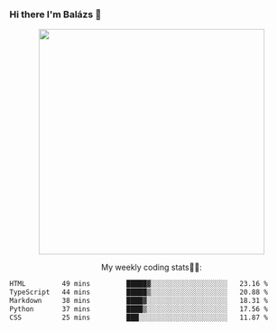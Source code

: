### Hi there I'm Balázs 👋
  
<p align="center">
  <img width="400" src="https://github-readme-stats.vercel.app/api/top-langs/?username=bkutasi&size_weight=0.5&count_weight=0.5&hide=jupyter%20notebook&layout=compact&theme=tokyonight">
</p>
<p align="center">
My weekly coding stats👨‍💻:
</p>
<!--START_SECTION:waka-->

```txt
HTML         49 mins         █████▓░░░░░░░░░░░░░░░░░░░   23.16 %
TypeScript   44 mins         █████▒░░░░░░░░░░░░░░░░░░░   20.88 %
Markdown     38 mins         ████▓░░░░░░░░░░░░░░░░░░░░   18.31 %
Python       37 mins         ████▒░░░░░░░░░░░░░░░░░░░░   17.56 %
CSS          25 mins         ███░░░░░░░░░░░░░░░░░░░░░░   11.87 %
```

<!--END_SECTION:waka-->



<!--
**bkutasi/bkutasi** is a ✨ _special_ ✨ repository because its `README.md` (this file) appears on your GitHub profile.

Here are some ideas to get you started:

- 🔭 I’m currently working on ...
- 🌱 I’m currently learning ...
- 👯 I’m looking to collaborate on ...
- 🤔 I’m looking for help with ...
- 💬 Ask me about ...
- 📫 How to reach me: ...
- 😄 Pronouns: ...
- ⚡ Fun fact: ...
-->
